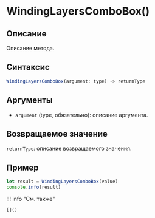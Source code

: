 # WindingLayersComboBox()

## Описание
Описание метода.

## Синтаксис
```javascript
WindingLayersComboBox(argument: type) -> returnType
```

## Аргументы
- `argument` (type, обязательно): описание аргумента.

## Возвращаемое значение
`returnType`: описание возвращаемого значения.

## Пример
```javascript linenums="1"
let result = WindingLayersComboBox(value)
console.info(result)
```

!!! info "См. также"

    []()

